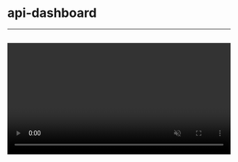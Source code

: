 # api-dashboard
 
 ---

<br>

<video controls width="100%" autoplay muted>
  <source src="https://github.com/trrapp12/api-dashboard/assets/11747875/e7562369-9f5e-4f8d-bd67-e094b843ec05" type="video/mov">
<video>


<br>

[![Button60](https://user-images.githubusercontent.com/11747875/144651679-dc423f76-a98a-456d-8ca2-d913f0b7df12.png)](https://trrapp12.github.io/Product-Page/)

<br>
<br>


---

<img align="left" alt="HTML5" width="26px" src="https://raw.githubusercontent.com/github/explore/80688e429a7d4ef2fca1e82350fe8e3517d3494d/topics/html/html.png" />
<img align="left" alt="CSS3" width="26px" src="https://raw.githubusercontent.com/github/explore/80688e429a7d4ef2fca1e82350fe8e3517d3494d/topics/css/css.png" />
<img align="left" alt="JavaScript" width="26px" src="https://raw.githubusercontent.com/github/explore/80688e429a7d4ef2fca1e82350fe8e3517d3494d/topics/javascript/javascript.png" />
<br>
<br>

---

### Description:

>Her Feet upon the Dashboard
>is her feeling of Freedom
>

― Magie

This is a project focused on learning API calls that I did as part of the [Scrimba Front-End Developer Career Path](https://scrimba.com/learn/frontend).  It takes the format of a chrome extension which upon opening a new tab makes an organizational dashboard.  It includes API calls to unsplash for the background, 
navigator to get latitude and longitude, the OpenWeatherMap API for the current weather conditions, and it also gets the current time and has a hidden pomodorro timer for those who look 😉😉😉.

---

### QUICKSTART GUIDE: 

Click on the "View Project" button above ⬆️

---

### Project demonstrates the following:

- [X] API calls
    
- [X] Fetch method

- [X] Promise chaining with .then()
    
- [X] 'async/await'
    
- [X] Response parsing

---

### CHALLENGES I OVERCAME...
The course was beneficial for understanding the theory of HTTP requests, URLs, endpoints, parameters, promises, callbacks and much more. However, when creating my project, I encountered several challenges that were not covered in the course material.  This afforded me the opportunity to research through various forms of documentation including MDN, stackoverflow, and the API documentation.  I eventually resolved such issues:


- [X] Securing API keys: Placing the API key in a .env file at the root directory.

- [X] Version Control Issues: Using .gitignore to exclude sensitive files and commands like git filter-branch for cleaning the commit history.

- [X] Backend Service Setup: Setting up a backend using Node, Express.js, Axios, and dotenv.

- [X] Rate Limiting: Implementing 'express-rate-limit' for API calls.

- [X] Server & API Calls: Understanding the distinction between front-end and back-end servers, and the correct way to formulate and test API calls.

---

### MY OWN PERSONAL CONTRIBUTIONS INCLUDED 

- [X] Developed a backend server to protect API keys
      
- [X] Utilized .env file, API key, .gitignore file

- [X] Introduced parameterized insertion

- [X] Designed a lookup table using new Map() for UI enhancements

- [X] Implemented a rate limiter for API security

- [X] Split out client-side from server side code.

- [X] Addressed CORS issues

- [X] Setup server in production environment

---

### ATTRIBUTIONS

* Icons from [Orion Icon Library](orioniconlibrary.com).

* This project was inspired by the [Personal Dashboard](https://scrimba.com/learn/frontend/section-intro-co474451c9456715dcac4b188) project from the [Scrimba Front-End Developer Career Path](https://scrimba.com/learn/frontend).  The majority of the work is consistent with what was presented in the original project, with additiions and variations noted in the personal contributions section.

---

### YOU CAN FIND ME AT:

*For more information see my [LinkedIn](https://www.linkedin.com/in/trevor-rapp-042a1037) or return to my [Github](https://github.com/trrapp12)*

